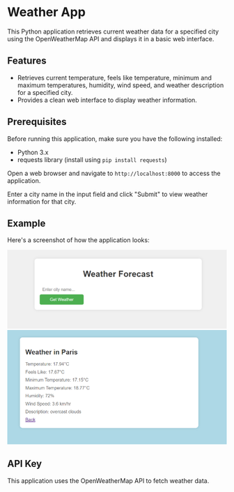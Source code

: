 # Weather App

This Python application retrieves current weather data for a specified city using the OpenWeatherMap API and displays it in a basic web interface.

## Features

- Retrieves current temperature, feels like temperature, minimum and maximum temperatures, humidity, wind speed, and weather description for a specified city.
- Provides a clean web interface to display weather information.

## Prerequisites

Before running this application, make sure you have the following installed:

- Python 3.x
- requests library (install using `pip install requests`)

 Open a web browser and navigate to `http://localhost:8000` to access the application.

 Enter a city name in the input field and click "Submit" to view weather information for that city.

## Example

Here's a screenshot of how the application looks:

![Weather App Screenshot](weather_app_screenshot.png)
![Weather App Screenshot2](Capture2.png)

## API Key

This application uses the OpenWeatherMap API to fetch weather data. 


